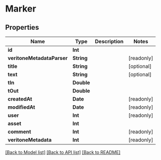 # Marker

## Properties

Name | Type | Description | Notes
------------ | ------------- | ------------- | -------------
**id** | **Int** |  | 
**veritoneMetadataParser** | **String** |  | [readonly] 
**title** | **String** |  | [optional] 
**text** | **String** |  | [optional] 
**tIn** | **Double** |  | 
**tOut** | **Double** |  | 
**createdAt** | **Date** |  | [readonly] 
**modifiedAt** | **Date** |  | [readonly] 
**user** | **Int** |  | [readonly] 
**asset** | **Int** |  | 
**comment** | **Int** |  | [readonly] 
**veritoneMetadata** | **Int** |  | [readonly] 

[[Back to Model list]](../#documentation-for-models) [[Back to API list]](../#documentation-for-api-endpoints) [[Back to README]](../)


